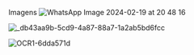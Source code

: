 Imagens
![WhatsApp Image 2024-02-19 at 20 48 16](https://github.com/dansfisica85/DIO---Reconhecimento-Facial-e-transforma-o-de-imagens-em-Dados-no-Azure-ML/assets/118570287/6eda54bc-d001-4bef-a2ae-8df8763c2c46)

![_db43aa9b-5cd9-4a87-88a7-1a2ab5bd6fcc](https://github.com/dansfisica85/DIO---Reconhecimento-Facial-e-transforma-o-de-imagens-em-Dados-no-Azure-ML/assets/118570287/82518ae4-1bef-4b2d-a1fd-279bff183907)

![OCR1-6dda571d](https://github.com/dansfisica85/DIO---Reconhecimento-Facial-e-transforma-o-de-imagens-em-Dados-no-Azure-ML/assets/118570287/14e481e4-4c54-427b-ac9c-c724ec7e906a)
